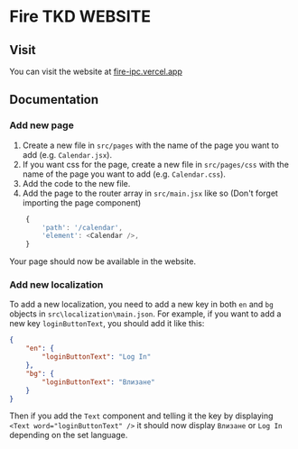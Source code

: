 # Fire TKD WEBSITE

## Visit
You can visit the website at [fire-ipc.vercel.app](https://fire-ipc.vercel.app)

## Documentation

### Add new page
1. Create a new file in `src/pages` with the name of the page you want to add (e.g. `Calendar.jsx`).
2. If you want css for the page, create a new file in `src/pages/css` with the name of the page you want to add (e.g. `Calendar.css`).
3. Add the code to the new file.
4. Add the page to the router array in `src/main.jsx` like so (Don't forget importing the page component)
```js
    {
        'path': '/calendar',
        'element': <Calendar />,
    }
```
Your page should now be available in the website.

### Add new localization
To add a new localization, you need to add a new key in both `en` and `bg` objects in `src\localization\main.json`. For example, if you want to add a new key `loginButtonText`, you should add it like this:

```json
{
    "en": {
        "loginButtonText": "Log In"
    },
    "bg": {
        "loginButtonText": "Влизане"
    }
}
```
Then if you add the `Text` component and telling it the key by displaying `<Text word="loginButtonText" />` it should now display `Влизане` or `Log In` depending on the set language.
